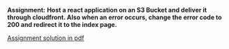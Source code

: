 **Assignment:**
**Host a react application on an S3 Bucket and deliver it through cloudfront. Also when an error occurs, change the error code to 200 and redirect it to the index page.**

[Assignment solution in pdf](https://github.com/LF-DevOps-Intern/6_aws_cloud-amit-sparsha-samana83/blob/serverless-s3-cloudfront-samana/serverless-cloudfront.pdf)
